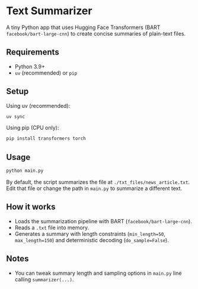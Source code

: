 # Text Summarizer

A tiny Python app that uses Hugging Face Transformers (BART `facebook/bart-large-cnn`) to create concise summaries of plain-text files.

## Requirements
- Python 3.9+
- `uv` (recommended) or `pip`

## Setup

Using uv (recommended):

```bash
uv sync
```

Using pip (CPU only):

```bash
pip install transformers torch
```

## Usage

```bash
python main.py
```

By default, the script summarizes the file at `./txt_files/news_article.txt`. Edit that file or change the path in `main.py` to summarize a different text.

## How it works
- Loads the summarization pipeline with BART (`facebook/bart-large-cnn`).
- Reads a `.txt` file into memory.
- Generates a summary with length constraints (`min_length=50`, `max_length=150`) and deterministic decoding (`do_sample=False`).

## Notes
- You can tweak summary length and sampling options in `main.py` line calling `summarizer(...)`.